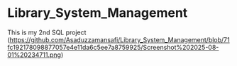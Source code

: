 # Library_System_Management
This is my 2nd SQL project
(https://github.com/Asaduzzamansafi/Library_System_Management/blob/71fc192178098877057e4e11da6c5ee7a8759925/Screenshot%202025-08-01%20234711.png)
